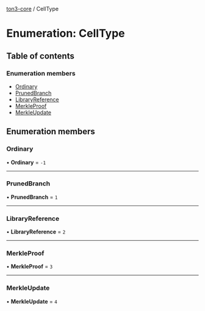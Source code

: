 [ton3-core](../README.md) / CellType

# Enumeration: CellType

## Table of contents

### Enumeration members

- [Ordinary](CellType.md#ordinary)
- [PrunedBranch](CellType.md#prunedbranch)
- [LibraryReference](CellType.md#libraryreference)
- [MerkleProof](CellType.md#merkleproof)
- [MerkleUpdate](CellType.md#merkleupdate)

## Enumeration members

### Ordinary

• **Ordinary** = `-1`

___

### PrunedBranch

• **PrunedBranch** = `1`

___

### LibraryReference

• **LibraryReference** = `2`

___

### MerkleProof

• **MerkleProof** = `3`

___

### MerkleUpdate

• **MerkleUpdate** = `4`
